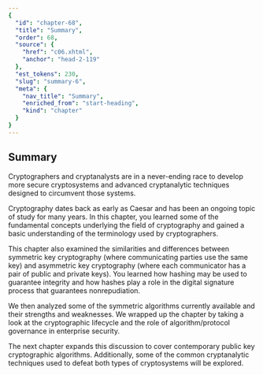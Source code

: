 ```yaml
---
{
  "id": "chapter-68",
  "title": "Summary",
  "order": 68,
  "source": {
    "href": "c06.xhtml",
    "anchor": "head-2-119"
  },
  "est_tokens": 230,
  "slug": "summary-6",
  "meta": {
    "nav_title": "Summary",
    "enriched_from": "start-heading",
    "kind": "chapter"
  }
}
---
```

## Summary

Cryptographers and cryptanalysts are in a never-ending race to develop more secure cryptosystems and advanced cryptanalytic techniques designed to circumvent those systems.

Cryptography dates back as early as Caesar and has been an ongoing topic of study for many years. In this chapter, you learned some of the fundamental concepts underlying the field of cryptography and gained a basic understanding of the terminology used by cryptographers.

This chapter also examined the similarities and differences between symmetric key cryptography (where communicating parties use the same key) and asymmetric key cryptography (where each communicator has a pair of public and private keys). You learned how hashing may be used to guarantee integrity and how hashes play a role in the digital signature process that guarantees nonrepudiation.

We then analyzed some of the symmetric algorithms currently available and their strengths and weaknesses. We wrapped up the chapter by taking a look at the cryptographic lifecycle and the role of algorithm/protocol governance in enterprise security.

The next chapter expands this discussion to cover contemporary public key cryptographic algorithms. Additionally, some of the common cryptanalytic techniques used to defeat both types of cryptosystems will be explored.
